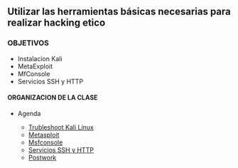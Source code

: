## Utilizar las herramientas básicas necesarias para realizar hacking etico

### OBJETIVOS 

- Instalacion Kali 
- MetaExploit
- MfConsole
- Servicios SSH y HTTP


#### ORGANIZACION DE LA CLASE 

- Agenda

	- [Trubleshoot Kali Linux]()
	- [Metasploit](Ejemplo-01)
	- [Msfconsole](Msfconsole)
	- [Servicios SSH y HTTP](servicios)
	- [Postwork](postwork)
	

